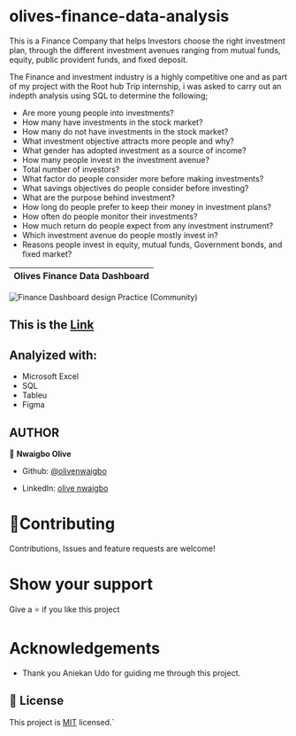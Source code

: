 # olives-finance-data-analysis



 This is a Finance Company that helps Investors choose the right investment plan, through the different investment avenues ranging from mutual funds, equity, public provident funds, and fixed deposit.
  
The Finance and investment industry is a  highly competitive one and  as part of my project with the Root hub Trip internship, i was  asked to carry out an indepth analysis using SQL to determine the following;
- Are more young people into investments? 
 - How many have investments in the stock market? 
 - How many do not have investments in the stock market?
 - What investment objective attracts more people and why?
 - What gender has adopted investment as a source of income? 
 - How many people invest in the investment avenue? 
 - Total number of investors?   
 - What factor do people consider more before making investments? 
 - What savings objectives do people consider before investing? 
 - What are the purpose behind investment? 
 - How long do people prefer to keep their money in investment plans? 
 - How often do people monitor their investments? 
 - How much return do people expect from any investment instrument? 
 - Which investment avenue do people mostly invest in? 
 - Reasons people invest in equity, mutual funds,  Government bonds, and fixed market?


 Olives Finance Data Dashboard | 
| :---:
![Finance Dashboard design Practice (Community)](https://user-images.githubusercontent.com/110308694/233101554-f9a97b94-be5d-4121-9d71-12b557563f11.png)

## This is the [Link](https://www.figma.com/file/TCM9sObNoJrVVH7qr9fHq8/Finance-Dashboard-design-Practice-(Community)?node-id=0%3A1&t=4WcIpUMToJd3MWEd-1)


## Analyized with:
- Microsoft Excel
- SQL
- Tableu
- Figma 



## AUTHOR
👤 **Nwaigbo Olive**
- Github:  [@olivenwaigbo](https://github.com/Olivenwaigbo?tab=following)    

- LinkedIn:  [olive nwaigbo](https://www.linkedin.com/in/olive-nwaigbo-95707a151)


# 🤝**Contributing**
Contributions, Issues and feature requests are welcome!

# **Show your support**
Give a ⭐️ if you like this project

# **Acknowledgements**
- Thank you Aniekan Udo for guiding me through this project.
## 📝 License 
 
This project is [MIT](./MIT.md) licensed.`


